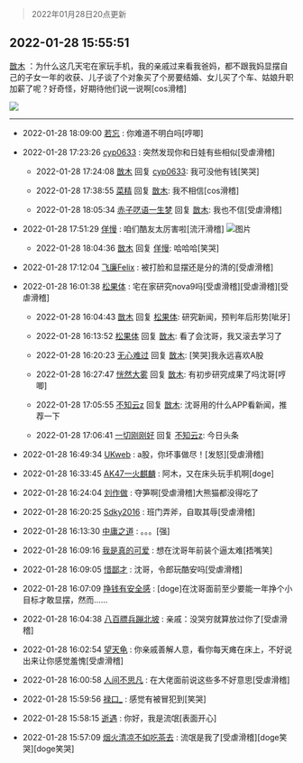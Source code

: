 > 2022年01月28日20点更新
<link rel="stylesheet" href="https://cdn.jsdelivr.net/gh/taotie6/sampleJSON@main/css/photo_show.css">
<meta name="referrer" content="no-referrer" />


 ## 2022-01-28 15:55:51 

 [㪚木](https://www.coolapk.com/feed/33159023?shareKey=NTJiOWNiYzFjNTBjNjFmM2EyZTY~) ：为什么这几天宅在家玩手机，我的亲戚过来看我爸妈，都不跟我妈显摆自己的子女一年的收获、儿子谈了个对象买了个房要结婚、女儿买了个车、姑娘升职加薪了呢？好奇怪，好期待他们说一说啊[cos滑稽] 

<div class="album">
<img class="img-item" src="https://image.coolapk.com/feed/2022/0128/15/1081091_a4569849_6522_5063_393@481x483.gif" />
</div>

 ------- 

- 2022-01-28 18:09:00 [若忘](uid=459610) : 你难道不明白吗[哼唧] 

- 2022-01-28 17:23:26 [cyp0633](uid=773302) : 突然发现你和日娃有些相似[受虐滑稽] 

    - 2022-01-28 17:24:08 [㪚木](uid=1081091) 回复 [cyp0633](uid=773302): 我可没他有钱[笑哭] 

    - 2022-01-28 17:38:55 [菜精](uid=2075001) 回复 [㪚木](uid=1081091): 我不相信[cos滑稽] 

    - 2022-01-28 18:05:34 [赤子呓语一生梦](uid=2015674) 回复 [㪚木](uid=1081091): 我也不信[受虐滑稽] 

- 2022-01-28 17:51:29 [佯慢](uid=888105) : 咱们酷友太厉害啦[流汗滑稽] ![图片](https://image.coolapk.com/feed/2022/0128/17/888105_8c7af67f_3488_5438_875@1080x1113.jpeg)

    - 2022-01-28 18:04:36 [㪚木](uid=1081091) 回复 [佯慢](uid=888105): 哈哈哈[笑哭] 

- 2022-01-28 17:12:04 [飞廉Felix](uid=900024) : 被打脸和显摆还是分的清的[受虐滑稽] 

- 2022-01-28 16:01:38 [松果体](uid=1168929) : 宅在家研究nova9吗[受虐滑稽][受虐滑稽][受虐滑稽] 

    - 2022-01-28 16:04:43 [㪚木](uid=1081091) 回复 [松果体](uid=1168929): 研究新闻，预判年后形势[呲牙] 

    - 2022-01-28 16:13:52 [松果体](uid=1168929) 回复 [㪚木](uid=1081091): 看了会沈哥，我又滚去学习了 

    - 2022-01-28 16:20:23 [无心难过](uid=3681127) 回复 [㪚木](uid=1081091): [笑哭]我永远喜欢A股 

    - 2022-01-28 16:27:47 [恍然大雾](uid=1849331) 回复 [㪚木](uid=1081091): 有初步研究成果了吗沈哥[哼唧] 

    - 2022-01-28 17:05:55 [不知云z](uid=5657858) 回复 [㪚木](uid=1081091): 沈哥用的什么APP看新闻，推荐一下 

    - 2022-01-28 17:06:41 [一切刚刚好](uid=701389) 回复 [不知云z](uid=5657858): 今日头条 

- 2022-01-28 16:49:34 [UKweb](uid=3205288) : a股，你坏事做尽！[发怒][受虐滑稽] 

- 2022-01-28 16:33:45 [AK47一火麒麟](uid=722342) : 阿木，又在床头玩手机啊[doge] 

- 2022-01-28 16:24:04 [刘作做](uid=3250383) : 夺笋啊[受虐滑稽]大熊猫都没得吃了 

- 2022-01-28 16:20:25 [Sdky2016](uid=741165) : 班门弄斧，自取其辱[受虐滑稽] 

- 2022-01-28 16:13:30 [中庸之道](uid=2894334) : 。。。[强] 

- 2022-01-28 16:09:16 [我是真的可爱](uid=731138) : 想在沈哥年前装个逼太难[捂嘴笑] 

- 2022-01-28 16:09:05 [惜鄙才](uid=2616582) : 沈哥，令郎玩酷安吗[受虐滑稽] 

- 2022-01-28 16:07:09 [挣钱有安全感](uid=1355663) : [doge]在沈哥面前至少要能一年挣个小目标才敢显摆，然而…… 

- 2022-01-28 16:04:38 [八百膘兵蹦北坡](uid=1105274) : 亲戚：没哭穷就算放过你了[受虐滑稽] 

- 2022-01-28 16:02:54 [望天龟](uid=1618563) : 你亲戚善解人意，看你每天瘫在床上，不好说出来让你感觉羞愧[受虐滑稽] 

- 2022-01-28 16:00:58 [人间不思凡](uid=2080265) : 在大佬面前说这些多不好意思[受虐滑稽] 

- 2022-01-28 15:59:56 [禄口_](uid=1005884) : 感觉有被冒犯到[笑哭] 

- 2022-01-28 15:58:15 [逝遇](uid=2589293) : 你好，我是流氓[表面开心] 

- 2022-01-28 15:57:09 [烟火清凉不如吃茶去](uid=4279524) : 流氓是我了[受虐滑稽][doge笑哭][doge笑哭] 

